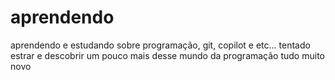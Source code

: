 # aprendendo
aprendendo e estudando sobre programação, git, copilot e etc...
tentado estrar e descobrir um pouco mais desse mundo da programação
tudo muito novo
